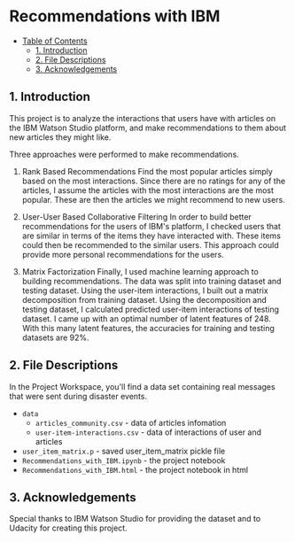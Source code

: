 # Recommendations with IBM

- [Table of Contents](#Table_of_Contents)
  - [1. Introduction](#1-Introduction)
  - [2. File Descriptions](#2-file-descriptions)
  - [3. Acknowledgements](#3-Acknowledgements)

## 1. Introduction

This project is to analyze the interactions that users have with articles on the IBM Watson Studio platform, and make recommendations to them about new articles they might like.

Three approaches were performed to make recommendations.
1. Rank Based Recommendations
Find the most popular articles simply based on the most interactions. Since there are no ratings for any of the articles, I assume the articles with the most interactions are the most popular. These are then the articles we might recommend to new users.

2. User-User Based Collaborative Filtering
In order to build better recommendations for the users of IBM's platform, I checked users that are similar in terms of the items they have interacted with. These items could then be recommended to the similar users. This approach could provide more personal recommendations for the users.

3. Matrix Factorization
Finally, I used machine learning approach to building recommendations. The data was split into training dataset and testing dataset. Using the user-item interactions, I built out a matrix decomposition from training dataset. Using the decomposition and testing dataset, I calculated predicted user-item interactions of testing dataset. I came up with an optimal number of latent features of 248. With this many latent features, the accuracies for training and testing datasets are 92%.

## 2. File Descriptions

In the Project Workspace, you'll find a data set containing real messages that were sent during disaster events.

* `data`
  * `articles_community.csv` -  data of articles infomation
  * `user-item-interactions.csv` - data of interactions of user and articles
* `user_item_matrix.p` - saved user_item_matrix pickle file
* `Recommendations_with_IBM.ipynb` - the project notebook
* `Recommendations_with_IBM.html` - the project notebook in html

## 3. Acknowledgements

Special thanks to IBM Watson Studio for providing the dataset and to Udacity for creating this project.
